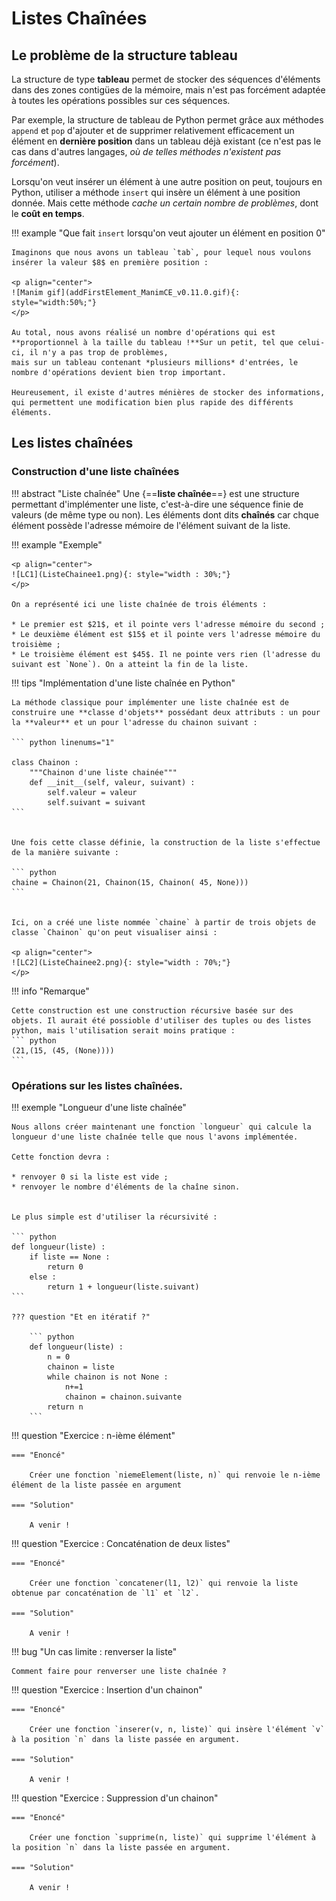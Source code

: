 # Listes Chaînées

## Le problème de la structure tableau

La structure de type **tableau** permet de stocker des séquences d'éléments dans des zones contigües de la mémoire, mais n'est pas forcément adaptée 
à toutes les opérations  possibles sur ces séquences.

Par exemple, la structure de tableau de Python permet grâce aux méthodes `append` et `pop` d'ajouter et de supprimer
 relativement efficacement un élément en **dernière position** dans un tableau déjà existant (ce n'est pas le cas dans d'autres
 langages, *où de telles méthodes n'existent pas forcément*). 
 
Lorsqu'on veut insérer un élément à une autre position on peut, toujours en Python, utiliser a méthode `insert` qui insère un élément à une position donnée. Mais cette méthode
*cache un certain nombre de problèmes*, dont le **coût en temps**.

!!! example "Que fait `insert` lorsqu'on veut ajouter un élément en position 0"
	
	Imaginons que nous avons un tableau `tab`, pour lequel nous voulons insérer la valeur $8$ en première position :
	
	<p align="center">
	![Manim gif](addFirstElement_ManimCE_v0.11.0.gif){: style="width:50%;"}
	</p>
	
	Au total, nous avons réalisé un nombre d'opérations qui est **proportionnel à la taille du tableau !**Sur un petit, tel que celui-ci, il n'y a pas trop de problèmes, 
	mais sur un tableau contenant *plusieurs millions* d'entrées, le nombre d'opérations devient bien trop important.
	
	Heureusement, il existe d'autres ménières de stocker des informations, qui permettent une modification bien plus rapide des différents éléments.	
	

## Les listes chaînées

### Construction d'une liste chaînées

!!! abstract "Liste chaînée"
	Une {==**liste chaînée**==} est une structure permettant d'implémenter une liste, c'est-à-dire une séquence finie de valeurs (de même type ou non). Les éléments dont dits **chaînés**
	car chque élément possède l'adresse mémoire de l'élément suivant de la liste.
	
!!! example "Exemple"
	
	<p align="center">
	![LC1](ListeChainee1.png){: style="width : 30%;"}
	</p>
	
	On a représenté ici une liste chaînée de trois éléments :
	
	* Le premier est $21$, et il pointe vers l'adresse mémoire du second ;
	* Le deuxième élément est $15$ et il pointe vers l'adresse mémoire du troisième ;
	* Le troisième élément est $45$. Il ne pointe vers rien (l'adresse du suivant est `None`). On a atteint la fin de la liste.
	
!!! tips "Implémentation d'une liste chaînée en Python"

	La méthode classique pour implémenter une liste chaînée est de construire une **classe d'objets** possédant deux attributs : un pour la **valeur** et un pour l'adresse du chainon suivant :
	
	``` python linenums="1"
	
	class Chainon :
		"""Chainon d'une liste chainée"""
		def __init__(self, valeur, suivant) :
			self.valeur = valeur
			self.suivant = suivant
	```
	
	
	Une fois cette classe définie, la construction de la liste s'effectue de la manière suivante :
	
	``` python
	chaine = Chainon(21, Chainon(15, Chainon( 45, None)))
	```
	
	
	Ici, on a créé une liste nommée `chaine` à partir de trois objets de classe `Chainon` qu'on peut visualiser ainsi :
	
	<p align="center">
	![LC2](ListeChainee2.png){: style="width : 70%;"}
	</p>

!!! info "Remarque"

	Cette construction est une construction récursive basée sur des objets. Il aurait été possioble d'utiliser des tuples ou des listes python, mais l'utilisation serait moins pratique :
	``` python
	(21,(15, (45, (None))))
	```
	
### Opérations sur les listes chaînées.

!!! exemple "Longueur d'une liste chaînée"

	Nous allons créer maintenant une fonction `longueur` qui calcule la longueur d'une liste chaînée telle que nous l'avons implémentée.
	
	Cette fonction devra :
	
	* renvoyer 0 si la liste est vide ;
	* renvoyer le nombre d'éléments de la chaîne sinon.
	
	
	Le plus simple est d'utiliser la récursivité :
	
	``` python
	def longueur(liste) :
		if liste == None :
			return 0
		else :
			return 1 + longueur(liste.suivant)
	```
	
	??? question "Et en itératif ?"
	
		``` python
		def longueur(liste) :
			n = 0
			chainon = liste
			while chainon is not None :
				n+=1
				chainon = chainon.suivante
			return n
		```
!!! question "Exercice : n-ième élément"

	=== "Enoncé" 
		
		Créer une fonction `niemeElement(liste, n)` qui renvoie le n-ième élément de la liste passée en argument
		
	=== "Solution"
	
		A venir !
		
!!! question "Exercice :  Concaténation de deux listes"

	=== "Enoncé" 
		
		Créer une fonction `concatener(l1, l2)` qui renvoie la liste obtenue par concaténation de `l1` et `l2`.
		
	=== "Solution"
	
		A venir !
		
!!! bug "Un cas limite : renverser la liste"
	
	Comment faire pour renverser une liste chaînée ?
	
		

		
!!! question "Exercice :  Insertion d'un chainon"

	=== "Enoncé" 
		
		Créer une fonction `inserer(v, n, liste)` qui insère l'élément `v` à la position `n` dans la liste passée en argument.
		
	=== "Solution"
	
		A venir !
	
!!! question "Exercice :  Suppression d'un chainon"

	=== "Enoncé" 
		
		Créer une fonction `supprime(n, liste)` qui supprime l'élément à la position `n` dans la liste passée en argument.
		
	=== "Solution"
	
		A venir !
		